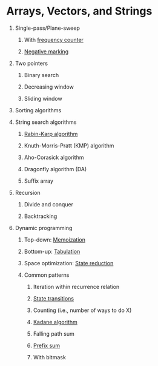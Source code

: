 # Arrays, Vectors, and Strings

1. Single-pass/Plane-sweep
   
   1. With [frequency counter](src/frequency_counter.cpp)

   2. [Negative marking](src/negative_marking.cpp)

2. Two pointers

   1. Binary search

   2. Decreasing window

   3. Sliding window

3. Sorting algorithms

4. String search algorithms

   1. [Rabin-Karp algorithm](src/rabin_karp.cpp)

   2. Knuth-Morris-Pratt (KMP) algorithm

   3. Aho-Corasick algorithm

   4. Dragonfly algorithm (DA)

   5. Suffix array

5. Recursion

   1. Divide and conquer

   2. Backtracking

6. Dynamic programming

   1. Top-down: [Memoization](src/dp_memoization.cpp)

   2. Bottom-up: [Tabulation](src/dp_tabulation.cpp)

   3. Space optimization: [State reduction](src/dp_state_reduction.cpp)

   4. Common patterns

      1. Iteration within recurrence relation

      2. [State transitions](src/state_transition.cpp)

      3. Counting (i.e., number of ways to do X)

      4. [Kadane algorithm](src/kadane_algo.cpp)

      5. Falling path sum

      6. [Prefix sum](src/prefix_sum.cpp)

      7. With bitmask
